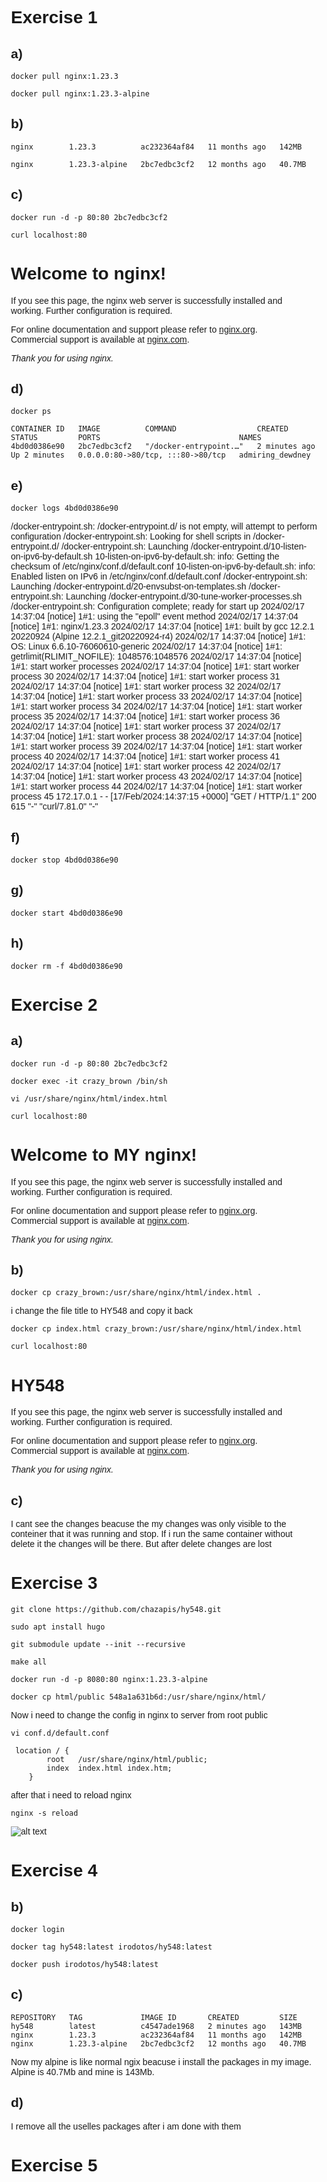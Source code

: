# Exercise 1
## a)
`docker pull nginx:1.23.3`

`docker pull nginx:1.23.3-alpine`
## b)
`nginx        1.23.3          ac232364af84   11 months ago   142MB`

`nginx        1.23.3-alpine   2bc7edbc3cf2   12 months ago   40.7MB`
## c)
`docker run -d -p 80:80 2bc7edbc3cf2`

`curl localhost:80`


<!DOCTYPE html>
<html>
<head>
<title>Welcome to nginx!</title>
<style>
html { color-scheme: light dark; }
body { width: 35em; margin: 0 auto;
font-family: Tahoma, Verdana, Arial, sans-serif; }
</style>
</head>
<body>
<h1>Welcome to nginx!</h1>
<p>If you see this page, the nginx web server is successfully installed and
working. Further configuration is required.</p>

<p>For online documentation and support please refer to
<a href="http://nginx.org/">nginx.org</a>.<br/>
Commercial support is available at
<a href="http://nginx.com/">nginx.com</a>.</p>

<p><em>Thank you for using nginx.</em></p>
</body>
</html>

## d)
`docker ps`

```
CONTAINER ID   IMAGE          COMMAND                  CREATED         STATUS         PORTS                               NAMES
4bd0d0386e90   2bc7edbc3cf2   "/docker-entrypoint.…"   2 minutes ago   Up 2 minutes   0.0.0.0:80->80/tcp, :::80->80/tcp   admiring_dewdney
```

## e)

`docker logs 4bd0d0386e90`

/docker-entrypoint.sh: /docker-entrypoint.d/ is not empty, will attempt to perform configuration
/docker-entrypoint.sh: Looking for shell scripts in /docker-entrypoint.d/
/docker-entrypoint.sh: Launching /docker-entrypoint.d/10-listen-on-ipv6-by-default.sh
10-listen-on-ipv6-by-default.sh: info: Getting the checksum of /etc/nginx/conf.d/default.conf
10-listen-on-ipv6-by-default.sh: info: Enabled listen on IPv6 in /etc/nginx/conf.d/default.conf
/docker-entrypoint.sh: Launching /docker-entrypoint.d/20-envsubst-on-templates.sh
/docker-entrypoint.sh: Launching /docker-entrypoint.d/30-tune-worker-processes.sh
/docker-entrypoint.sh: Configuration complete; ready for start up
2024/02/17 14:37:04 [notice] 1#1: using the "epoll" event method
2024/02/17 14:37:04 [notice] 1#1: nginx/1.23.3
2024/02/17 14:37:04 [notice] 1#1: built by gcc 12.2.1 20220924 (Alpine 12.2.1_git20220924-r4) 
2024/02/17 14:37:04 [notice] 1#1: OS: Linux 6.6.10-76060610-generic
2024/02/17 14:37:04 [notice] 1#1: getrlimit(RLIMIT_NOFILE): 1048576:1048576
2024/02/17 14:37:04 [notice] 1#1: start worker processes
2024/02/17 14:37:04 [notice] 1#1: start worker process 30
2024/02/17 14:37:04 [notice] 1#1: start worker process 31
2024/02/17 14:37:04 [notice] 1#1: start worker process 32
2024/02/17 14:37:04 [notice] 1#1: start worker process 33
2024/02/17 14:37:04 [notice] 1#1: start worker process 34
2024/02/17 14:37:04 [notice] 1#1: start worker process 35
2024/02/17 14:37:04 [notice] 1#1: start worker process 36
2024/02/17 14:37:04 [notice] 1#1: start worker process 37
2024/02/17 14:37:04 [notice] 1#1: start worker process 38
2024/02/17 14:37:04 [notice] 1#1: start worker process 39
2024/02/17 14:37:04 [notice] 1#1: start worker process 40
2024/02/17 14:37:04 [notice] 1#1: start worker process 41
2024/02/17 14:37:04 [notice] 1#1: start worker process 42
2024/02/17 14:37:04 [notice] 1#1: start worker process 43
2024/02/17 14:37:04 [notice] 1#1: start worker process 44
2024/02/17 14:37:04 [notice] 1#1: start worker process 45
172.17.0.1 - - [17/Feb/2024:14:37:15 +0000] "GET / HTTP/1.1" 200 615 "-" "curl/7.81.0" "-"


## f)

`docker stop 4bd0d0386e90`

## g)

`docker start 4bd0d0386e90`

## h)

`docker rm -f 4bd0d0386e90`

# Exercise 2

## a)

`docker run -d -p 80:80 2bc7edbc3cf2`

`docker exec -it crazy_brown /bin/sh`

`vi /usr/share/nginx/html/index.html`

`curl localhost:80`

<!DOCTYPE html>
<html>
<head>
<title>Welcome to MY nginx!</title>
<style>
html { color-scheme: light dark; }
body { width: 35em; margin: 0 auto;
font-family: Tahoma, Verdana, Arial, sans-serif; }
</style>
</head>
<body>
<h1>Welcome to MY nginx!</h1>
<p>If you see this page, the nginx web server is successfully installed and
working. Further configuration is required.</p>

<p>For online documentation and support please refer to
<a href="http://nginx.org/">nginx.org</a>.<br/>
Commercial support is available at
<a href="http://nginx.com/">nginx.com</a>.</p>

<p><em>Thank you for using nginx.</em></p>
</body>
</html>


## b)

`docker cp crazy_brown:/usr/share/nginx/html/index.html .`

i change the file title to HY548 and copy it back

`docker cp index.html crazy_brown:/usr/share/nginx/html/index.html`

`curl localhost:80`

<!DOCTYPE html>
<html>
<head>
<title>Welcome to MY nginx!</title>
<style>
html { color-scheme: light dark; }
body { width: 35em; margin: 0 auto;
font-family: Tahoma, Verdana, Arial, sans-serif; }
</style>
</head>
<body>
<h1>HY548</h1>
<p>If you see this page, the nginx web server is successfully installed and
working. Further configuration is required.</p>

<p>For online documentation and support please refer to
<a href="http://nginx.org/">nginx.org</a>.<br/>
Commercial support is available at
<a href="http://nginx.com/">nginx.com</a>.</p>

<p><em>Thank you for using nginx.</em></p>
</body>
</html>


## c)

I cant see the changes beacuse the my changes was only visible to the conteiner that it was running and stop. If i run the same container without delete it the changes will be there. But after delete changes are lost

# Exercise 3

`git clone https://github.com/chazapis/hy548.git`

`sudo apt install hugo`

`git submodule update --init --recursive`

`make all`

`docker run -d -p 8080:80 nginx:1.23.3-alpine`

`docker cp html/public 548a1a631b6d:/usr/share/nginx/html/`

Now i need to change the config in nginx to server from root public

`vi conf.d/default.conf`

```
 location / {
        root   /usr/share/nginx/html/public;
        index  index.html index.htm;
    }
```
after that i need to reload nginx 

`nginx -s reload`

![alt text](hy548-site.png)

# Exercise 4

## b)
`docker login`

`docker tag hy548:latest irodotos/hy548:latest`

`docker push irodotos/hy548:latest`

## c)

```
REPOSITORY   TAG             IMAGE ID       CREATED         SIZE
hy548        latest          c4547ade1968   2 minutes ago   143MB
nginx        1.23.3          ac232364af84   11 months ago   142MB
nginx        1.23.3-alpine   2bc7edbc3cf2   12 months ago   40.7MB
```
Now my alpine is like normal ngix beacuse i install the packages in my image.
Alpine is 40.7Mb and mine is 143Mb.


## d)

I remove all the uselles packages after i am done with them

# Exercise 5
